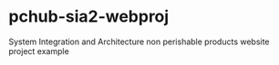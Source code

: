 # pchub-sia2-webproj
System Integration and Architecture non perishable products website project example




